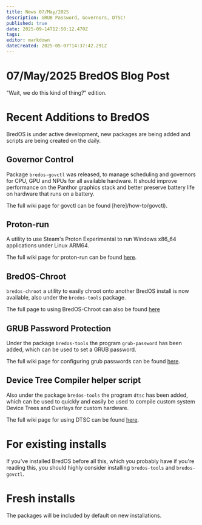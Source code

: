 ```yaml
---
title: News 07/May/2025
description: GRUB Password, Governors, DTSC!
published: true
date: 2025-09-14T12:50:12.470Z
tags:
editor: markdown
dateCreated: 2025-05-07T14:37:42.291Z
---
```


# 07/May/2025 BredOS Blog Post

"Wait, we do this kind of thing?" edition.

# Recent Additions to BredOS

BredOS is under active development, new packages are being added and scripts are being created on the daily.

## Governor Control

Package `bredos-govctl` was released, to manage scheduling and governors for CPU, GPU and NPUs for all available hardware.
It should improve performance on the Panthor graphics stack and better preserve battery life on hardware that runs on a battery.

The full wiki page for govctl can be found [here]/how-to/govctl).

## Proton-run

A utility to use Steam's Proton Experimental to run Windows x86_64 applications under Linux ARM64.

The full wiki page for proton-run can be found [here](/how-to/proton-run).

## BredOS-Chroot

`bredos-chroot` a utility to easily chroot onto another BredOS install is now available, also under the `bredos-tools` package.

The full page to using BredOS-Chroot can also be found [here](/how-to/bredos-chroot)

## GRUB Password Protection

Under the package `bredos-tools` the program `grub-password` has been added, which can be used to set a GRUB password.

The full wiki page for configuring grub passwords can be found [here](/Tools#grub-password-protection).

## Device Tree Compiler helper script

Also under the package `bredos-tools` the program `dtsc` has been added, which can be used to quickly and easily be used to compile custom system Device Trees and Overlays for custom hardware.

The full wiki page for using DTSC can be found [here](/Tools#dtsc-helper-script).

# For existing installs

If you've installed BredOS before all this, which you probably have if you're reading this, you should highly consider installing `bredos-tools` and `bredos-govctl`.

# Fresh installs

The packages will be included by default on new installations.